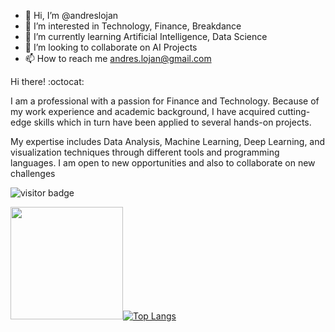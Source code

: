 - 👋 Hi, I’m @andreslojan
- 👀 I’m interested in Technology, Finance, Breakdance
- 🌱 I’m currently learning Artificial Intelligence, Data Science
- 💞️ I’m looking to collaborate on AI Projects
- 📫 How to reach me andres.lojan@gmail.com


Hi there! :octocat:

I am a professional with a passion for Finance and Technology. Because of my work experience and academic background, I have acquired cutting-edge skills which in turn have been applied to several hands-on projects. 

My expertise includes Data Analysis, Machine Learning, Deep Learning, and visualization techniques through different tools and programming languages. I am open to new opportunities and also to collaborate on new challenges


![visitor badge](https://visitor-badge.glitch.me/badge?page_id=andreslojan.visitor-badge&left_text=MyPageVisitors)

<img height="180em" src="https://github-readme-stats.vercel.app/api?username=andreslojan&show_icons=true&hide_border=true&&count_private=true&include_all_commits=true" />[![Top Langs](https://github-readme-stats.vercel.app/api/top-langs/?username=andreslojan)](https://github.com/andreslojan/github-readme-stats)


<!---
andreslojan/andreslojan is a ✨ special ✨ repository because its `README.md` (this file) appears on your GitHub profile.
You can click the Preview link to take a look at your changes.
--->
